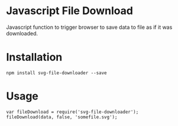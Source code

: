 # Javascript File Download

Javascript function to trigger browser to save data to file as if it was downloaded.

# Installation

    npm install svg-file-downloader --save

# Usage

    var fileDownload = require('svg-file-downloader');
    fileDownload(data, false, 'somefile.svg');
